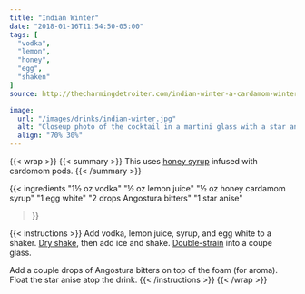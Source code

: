 ```yaml
---
title: "Indian Winter"
date: "2018-01-16T11:54:50-05:00"
tags: [
  "vodka",
  "lemon",
  "honey",
  "egg",
  "shaken"
]
source: http://thecharmingdetroiter.com/indian-winter-a-cardamom-winter-cocktail/

image:
  url: "/images/drinks/indian-winter.jpg"
  alt: "Closeup photo of the cocktail in a martini glass with a star anise floating on top"
  align: "70% 30%"
---
```

{{< wrap >}}
{{< summary >}}
This uses [honey syrup](/ingredients/simple-syrup/#honey-syrup) infused with cardomom pods.
{{< /summary >}}

{{< ingredients
  "1½ oz vodka"
  "½ oz lemon juice"
  "½ oz honey cardamom syrup"
  "1 egg white"
  "2 drops Angostura bitters"
  "1 star anise"
>}}

{{< instructions >}}
Add vodka, lemon juice, syrup, and egg white to a shaker. [Dry shake](/techniques/shaking/#dry-shaking), then add ice and shake. [Double-strain](/techniques/straining/#double-straining) into a coupe glass.

Add a couple drops of Angostura bitters on top of the foam (for aroma). Float the star anise atop the drink.
{{< /instructions >}}
{{< /wrap >}}
